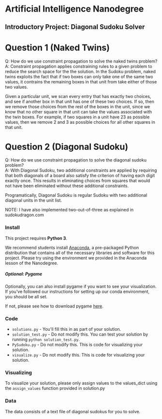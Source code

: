 # Artificial Intelligence Nanodegree
## Introductory Project: Diagonal Sudoku Solver

# Question 1 (Naked Twins)
Q: How do we use constraint propagation to solve the naked twins problem?  
A: Constraint propagation applies constraining rules to a given problem
   to reduce the search space for the the solution. In the Sudoku problem, naked
   twins exploits the fact that if two boxes can only take one of the same two values,
   it contrains the remaining boxes in that unit from take either of those two values.

   Given a particular unit, we scan every entry that has exactly two choices, and see
   if another box in that unit has one of these two choices. If so, then we remove those
   choices from the rest of the boxes in the unit, since we know that no other square in
   that unit can take the values associated with the twin boxes. For example, if two
   squares in a unit have 23 as possible values, then we remove 2 and 3 as possible
   choices for all other squares in that unit.

# Question 2 (Diagonal Sudoku)
Q: How do we use constraint propagation to solve the diagonal sudoku problem?  
A: With Diagonal Sudoku, two additional constraints are applied by requiring that
   both diagonals of a board also satisfy the criterion of having each digit exactly
   once.  This results in eliminating choices from squares that would not have been
   eliminated without these additional constraints.

   Programatically, Diagonal Sudoku is regular Sudoku with two
   additional diagonal units in the unit list.

NOTE: I have also implemented two-out-of-three as explained in sudokudragon.com

### Install

This project requires **Python 3**.

We recommend students install [Anaconda](https://www.continuum.io/downloads), a pre-packaged Python distribution that contains all of the necessary libraries and software for this project. 
Please try using the environment we provided in the Anaconda lesson of the Nanodegree.

##### Optional: Pygame

Optionally, you can also install pygame if you want to see your visualization. If you've followed our instructions for setting up our conda environment, you should be all set.

If not, please see how to download pygame [here](http://www.pygame.org/download.shtml).

### Code

* `solutions.py` - You'll fill this in as part of your solution.
* `solution_test.py` - Do not modify this. You can test your solution by running `python solution_test.py`.
* `PySudoku.py` - Do not modify this. This is code for visualizing your solution.
* `visualize.py` - Do not modify this. This is code for visualizing your solution.

### Visualizing

To visualize your solution, please only assign values to the values_dict using the ```assign_values``` function provided in solution.py

### Data

The data consists of a text file of diagonal sudokus for you to solve.
